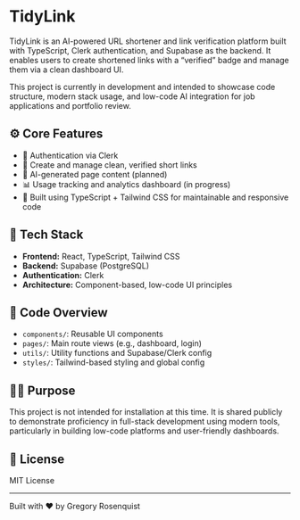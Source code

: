 
# TidyLink

TidyLink is an AI-powered URL shortener and link verification platform built with TypeScript, Clerk authentication, and Supabase as the backend. It enables users to create shortened links with a “verified” badge and manage them via a clean dashboard UI.

This project is currently in development and intended to showcase code structure, modern stack usage, and low-code AI integration for job applications and portfolio review.

## ⚙️ Core Features

- 🔐 Authentication via Clerk
- 🔗 Create and manage clean, verified short links
- 🧠 AI-generated page content (planned)
- 📊 Usage tracking and analytics dashboard (in progress)
- 🧩 Built using TypeScript + Tailwind CSS for maintainable and responsive code

## 🧰 Tech Stack

- **Frontend:** React, TypeScript, Tailwind CSS  
- **Backend:** Supabase (PostgreSQL)  
- **Authentication:** Clerk  
- **Architecture:** Component-based, low-code UI principles

## 📁 Code Overview

- `components/`: Reusable UI components  
- `pages/`: Main route views (e.g., dashboard, login)  
- `utils/`: Utility functions and Supabase/Clerk config  
- `styles/`: Tailwind-based styling and global config

## 🙋‍♂️ Purpose

This project is not intended for installation at this time. It is shared publicly to demonstrate proficiency in full-stack development using modern tools, particularly in building low-code platforms and user-friendly dashboards.

## 📄 License

MIT License

---

Built with ❤️ by Gregory Rosenquist

